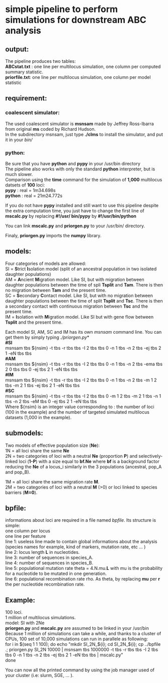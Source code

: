 # simple pipeline to perform simulations for downstream ABC analysis  
## output:  
The pipeline produces two tables:  
**ABCstat.txt** : one line per multilocus simulation, one column per computed summary statistic.  
**priorfile.txt**: one line per multilocus simulation, one column per model statistic  

## requirement:  
### coalescent simulator:  
The used coalescent simulator is **msnsam** made by Jeffrey Ross-Ibarra from original **ms** coded by Richard Hudson.  
In the subdirectory msnsam, just type **./clms** to install the simulator, and put it in your *bin/*  
  
### python:  
Be sure that you have **python** and **pypy** in your /usr/bin directory  
The pipeline also works with only the standard **python** interpreter, but is much slower.  
Comparison using the **time** command for the simulation of **1,000** multilocus datsets of **100** loci:  
**pypy** : real = 1m34.698s   
**python** : real = 21m24.772s   
  
If you do not have **pypy** installed and still want to use this pipeline despite the extra computation time, you just have to change the first line of **mscalc.py** by replacing **#!/usr/ bin/pypy** by **#!/usr/bin/python**  
  
You can link **mscalc.py** and **priorgen.py** to your /usr/bin/ directory.  

Finaly, **priorgen.py** imports the **numpy** library.  
  
## models: 
Four categories of models are allowed:  
SI = **S**trict **I**solation model (split of an ancestral population in two isolated daughter populations)  
AM = **A**ncient **M**igration model. Like SI, but with migration between daughter populations between the time of spli **Tsplit** and **Tam**. There is then no migration between **Tam** and the present time.  
SC = **S**econdary **C**ontact model. Like SI, but with no migration between daughter populations between the time of split **Tsplit** and **Tsc**. There is then a secondary contact with continuous migration between **Tsc** and the present time.  
IM = **I**solation with **M**igration model. Like SI but with gene flow between **Tsplit** and the present time.  
  
Each model SI, AM, SC and IM has its own *msnsam* command line. You can get them by simply typing *./priorgen.py**  
        **#SI**  
        msnsam tbs ${nsim} -t tbs -r tbs tbs -I 2 tbs tbs 0 -n 1 tbs -n 2 tbs -ej tbs 2 1 -eN tbs tbs  
        **#AM**  
        msnsam tbs ${nsim} -t tbs -r tbs tbs -I 2 tbs tbs 0 -n 1 tbs -n 2 tbs -ema tbs 2 0 tbs tbs 0 -ej tbs 2 1 -eN tbs tbs  
        **#IM**  
        msnsam tbs ${nsim} -t tbs -r tbs tbs -I 2 tbs tbs 0 -n 1 tbs -n 2 tbs -m 1 2 tbs -m 2 1 tbs -ej tbs 2 1 -eN tbs tbs  
        **#SC**  
        msnsam tbs ${nsim} -t tbs -r tbs tbs -I 2 tbs tbs 0 -m 1 2 tbs -m 2 1 tbs -n 1 tbs -n 2 tbs -eM tbs 0 -ej tbs 2 1 -eN tbs tbs  
Where ${nsim} is an integer value corresponding to : the number of loci (100 in the example) and the number of targeted simulated multilocus datasets (1,000 in the example).  

## submodels:  
Two models of effective population size  (**Ne**):  
1N = all loci share the same **Ne**  
2N = two categories of loci with a neutral **Ne** (proportion **P**) and selectively-linked loci (**1-P**) with a size equal to **bf.Ne** where **bf** is a background factor reducing the **Ne** of a locus_i similarly in the 3 populations (ancestral, pop_A and pop_B).  
  
1M = all loci share the same migration rate **M**.  
2M = two categories of loci with a neutral **M** (>0) or loci linked to species barriers (**M=0**).  
  
## bpfile:  
informations about loci are required in a file named _bpfile_. Its structure is simple:  
one column per locus  
one line per feature  
line 1: useless line made to contain global informations about the analysis (species names for example, kind of markers, mutation rate, etc ... )  
line 2: locus length **L** in nucleotides.  
line 3: number of sequences in species_A.  
line 4: number of sequences in species_B.  
line 5: populational mutation rate theta = 4.N.mu.**L** with mu is the probability for a nucleotide to be mutated in one generation.  
line 6: populational recombination rate rho. As theta, by replacing **mu** per **r** the per nucleotide recombination rate.  
  
  
## Example:  
100 loci.  
1 million of multilocus simulations.  
model: SI with 2Ne  
**priorgen.py** and **mscalc.py** are assumed to be linked in your /usr/bin  
Because 1 million of simulations can take a while, and thanks to a cluster of CPUs, 100 set of 10,000 simulations can run in parallele as following:  
for i in $(seq 1 1 100); do  
	echo "mkdir SI_2N_${i}; cd SI_2N_${i}; cp ../bpfile .; priorgen.py SI_2N 10000 | msnsam tbs 1000000 -t tbs -r tbs tbs -I 2 tbs tbs 0 -n 1 tbs -n 2 tbs -ej tbs 2 1 -eN tbs tbs | mscalc.py"  
done  
  
You can now all the printed command by using the job manager used of your cluster (i.e: slurm, SGE, ... ).  


	
